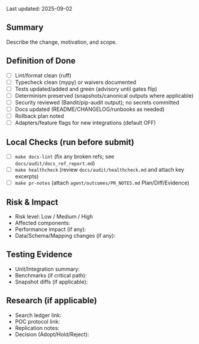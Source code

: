 Last updated: 2025-09-02
## Summary

Describe the change, motivation, and scope.

## Definition of Done

- [ ] Lint/format clean (ruff)
- [ ] Typecheck clean (mypy) or waivers documented
- [ ] Tests updated/added and green (advisory until gates flip)
- [ ] Determinism preserved (snapshots/canonical outputs where applicable)
- [ ] Security reviewed (Bandit/pip-audit output); no secrets committed
- [ ] Docs updated (README/CHANGELOG/runbooks as needed)
- [ ] Rollback plan noted
- [ ] Adapters/feature flags for new integrations (default OFF)

## Local Checks (run before submit)

- [ ] `make docs-lint` (fix any broken refs; see `docs/audit/docs_ref_report.md`)
- [ ] `make healthcheck` (review `docs/audit/healthcheck.md` and attach key excerpts)
- [ ] `make pr-notes` (attach `agent/outcomes/PR_NOTES.md` Plan/Diff/Evidence)

## Risk & Impact

- Risk level: Low / Medium / High
- Affected components: 
- Performance impact (if any): 
- Data/Schema/Mapping changes (if any): 

## Testing Evidence

- Unit/Integration summary: 
- Benchmarks (if critical path): 
- Snapshot diffs (if applicable): 

## Research (if applicable)

- Search ledger link: 
- POC protocol link: 
- Replication notes: 
- Decision (Adopt/Hold/Reject): 

